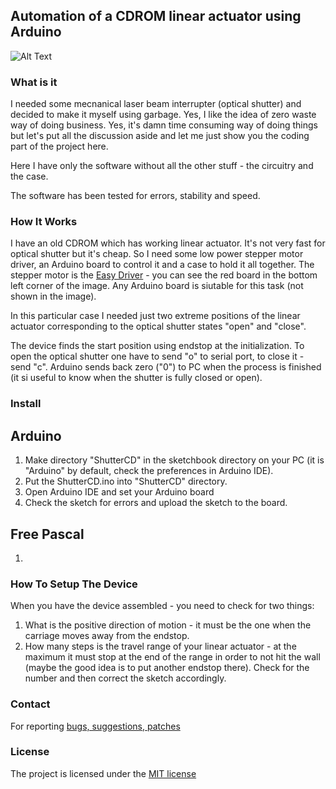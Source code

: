## Automation of a CDROM linear actuator using Arduino

![Alt Text](https://github.com/serhiykobyakov/CDROM_linear_actuator_automatization/blob/main/howitworks.webp)

### What is it

I needed some mecnanical laser beam interrupter (optical shutter) and decided to make it myself using garbage. Yes, I like the idea of zero waste way of doing business. Yes, it's damn time consuming way of doing things but let's put all the discussion aside and let me just show you the coding part of the project here.

Here I have only the software without all the other stuff - the circuitry and the case.

The software has been tested for errors, stability and speed.

### How It Works

I have an old CDROM which has working linear actuator. It's not very fast for optical shutter but it's cheap. So I need some low power stepper motor driver, an Arduino board to control it and a case to hold it all together. The stepper motor is the [Easy Driver](https://learn.sparkfun.com/tutorials/easy-driver-hook-up-guide/all) - you can see the red board in the bottom left corner of the image. Any Arduino board is siutable for this task (not shown in the image).

In this particular case I needed just two extreme positions of the linear actuator corresponding to the optical shutter states "open" and "close".

The device finds the start position using endstop at the initialization. To open the optical shutter one have to send "o" to serial port, to close it - send "c". Arduino sends back zero ("0") to PC when the process is finished (it si useful to know when the shutter is fully closed or open).


### Install

## Arduino

1. Make directory "ShutterCD" in the sketchbook directory on your PC (it is "Arduino" by default, check the preferences in Arduino IDE).
2. Put the ShutterCD.ino into "ShutterCD" directory.
3. Open Arduino IDE and set your Arduino board
4. Check the sketch for errors and upload the sketch to the board.

## Free Pascal

1.


### How To Setup The Device
When you have the device assembled - you need to check for two things:
1. What is the positive direction of motion - it must be the one when the carriage moves away from the endstop.
2. How many steps is the travel range of your linear actuator - at the maximum it must stop at the end of the range in order to not hit the wall (maybe the good idea is to put another endstop there). Check for the number and then correct the sketch accordingly.


### Contact
For reporting [bugs, suggestions, patches](https://github.com/serhiykobyakov/CDROM_linear_actuator_automatization/issues)


### License
The project is licensed under the [MIT license](https://github.com/serhiykobyakov/CDROM_linear_actuator_automatization/blob/main/LICENSE)
